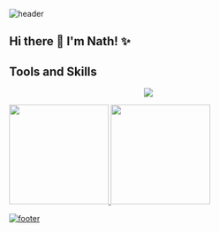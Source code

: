 ![header](https://capsule-render.vercel.app/api?type=waving&color=a30b2f&height=250&&text=Welcome%20/%20Bem%20Vindo!&fontsize=15&fontAlignY=55&fontAlign=33&fontColor=ebe4c7&animation=scaleIn&section=header)

## Hi there 👋  I'm Nath! ✨

<!-- <summary><b>PT-BR</b></summary>

## Olá! 👋 Eu sou Nath! ✨
-->

## Tools and Skills

<p align="center">
  <a href="https://skillicons.dev">
    <img src="https://skillicons.dev/icons?i=git,kubernetes,docker,c,vim" />
  </a>
</p>

<div>
<a href="https://github.com/seu-usuário-aqui">
<img loading="lazy" height="180em" src="https://github-readme-stats.vercel.app/api/top-langs/?username=nath-elle&layout=compact&langs_count=7&theme=dracula"/>
<img loading="lazy" height="180em" src="https://github-readme-stats.vercel.app/api?username=nath-elle&show_icons=true&theme=dracula&include_all_commits=true&count_private=true"/>
</div>

<!--
**nath-elle/nath-elle** is a ✨ _special_ ✨ repository because its `README.md` (this file) appears on your GitHub profile.

Here are some ideas to get you started:

- 🔭 I’m currently working on ...
- 🌱 I’m currently learning ...
- 👯 I’m looking to collaborate on ...
- 🤔 I’m looking for help with ...
- 💬 Ask me about ...
- 📫 How to reach me: ...
- 😄 Pronouns: ...
- ⚡ Fun fact: ...
-->

![footer](https://capsule-render.vercel.app/api?type=waving&color=a30b2f&height=250&text=Bye%20Bye!&fontsize=90&fontColor=ebe4c7&animation=twinkling&section=footer)

